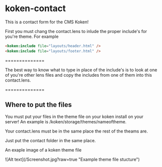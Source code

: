 koken-contact
=============

This is a contact form for the CMS Koken!

First you must chang the contact.lens to inlude the proper include's for you're theme.
For example
```html
<koken:include file="layouts/header.html" />
<koken:include file="layouts/footer.html" />
```
==============

The best way to know what to type in place of the include's is to look at one of you're other lens files and copy the includes from one of them into this contact.lens.

==============
<h2>Where to put the files</h2>
You must put your files in the theme file on your koken install on your server!
An example is /koken/storage/themes/nameoftheme.
<p>Your contact.lens must be in the same place the rest of the theams are.</p>
<p>Just put the contact folder in the same place.</p>
<p>An exaple image of a koken theme file</p>
![Alt text](/Screenshot.jpg?raw=true "Example theme file stucture")
